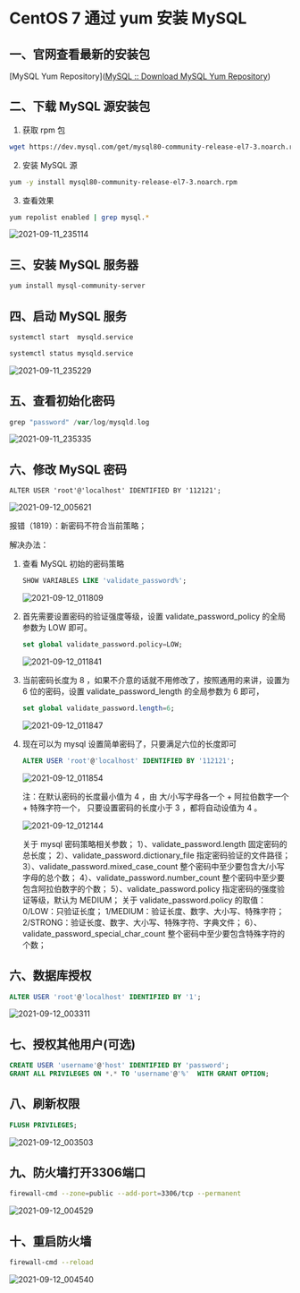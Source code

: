 # CentOS 7 通过 yum 安装 MySQL

## 一、官网查看最新的安装包

[MySQL Yum Repository]([MySQL :: Download MySQL Yum Repository](https://dev.mysql.com/downloads/repo/yum/))

## 二、下载 MySQL 源安装包

1. 获取 rpm 包

``` bash
wget https://dev.mysql.com/get/mysql80-community-release-el7-3.noarch.rpm
```

2. 安装 MySQL 源

```bash
yum -y install mysql80-community-release-el7-3.noarch.rpm
```

3. 查看效果

```bash
yum repolist enabled | grep mysql.*
```

![2021-09-11_235114](https://img.qinweizhao.com/2021/09/2021-09-11_235114.png)

## 三、安装 MySQL 服务器

``` bash
yum install mysql-community-server
```

## 四、启动 MySQL 服务

```bash
systemctl start  mysqld.service
```

```bash
systemctl status mysqld.service
```

![2021-09-11_235229](https://img.qinweizhao.com/2021/09/2021-09-11_235229.png)

## 五、查看初始化密码

```gradle
grep "password" /var/log/mysqld.log
```

![2021-09-11_235335](https://img.qinweizhao.com/2021/09/2021-09-11_235335.png)

## 六、修改 MySQL 密码

```
ALTER USER 'root'@'localhost' IDENTIFIED BY '112121';
```

![2021-09-12_005621](https://img.qinweizhao.com/2021/09/2021-09-12_005621.png)

报错（1819）：新密码不符合当前策略；

解决办法：

1. 查看 MySQL 初始的密码策略

   ```sql
   SHOW VARIABLES LIKE 'validate_password%'; 
   ```

   ![2021-09-12_011809](https://img.qinweizhao.com/2021/09/2021-09-12_011809.png)

2. 首先需要设置密码的验证强度等级，设置 validate_password_policy 的全局参数为 LOW 即可。

   ```sql
   set global validate_password.policy=LOW; 
   ```

   ![2021-09-12_011841](https://img.qinweizhao.com/2021/09/2021-09-12_011841.png)

3. 当前密码长度为 8 ，如果不介意的话就不用修改了，按照通用的来讲，设置为 6 位的密码，设置 validate_password_length 的全局参数为 6 即可，

   ```sql
   set global validate_password.length=6; 
   ```

   ![2021-09-12_011847](https://img.qinweizhao.com/2021/09/2021-09-12_011847.png)

4. 现在可以为 mysql 设置简单密码了，只要满足六位的长度即可

   ```sql
   ALTER USER 'root'@'localhost' IDENTIFIED BY '112121'; 
   ```

   ![2021-09-12_011854](https://img.qinweizhao.com/2021/09/2021-09-12_011854.png)

   注：在默认密码的长度最小值为 4 ，由 大/小写字母各一个 + 阿拉伯数字一个 + 特殊字符一个，
   只要设置密码的长度小于 3 ，都将自动设值为 4 。

   ![2021-09-12_012144](https://img.qinweizhao.com/2021/09/2021-09-12_012144.png)

   关于 mysql 密码策略相关参数；
   1）、validate_password.length  固定密码的总长度；
   2）、validate_password.dictionary_file 指定密码验证的文件路径；
   3）、validate_password.mixed_case_count  整个密码中至少要包含大/小写字母的总个数；
   4）、validate_password.number_count  整个密码中至少要包含阿拉伯数字的个数；
   5）、validate_password.policy 指定密码的强度验证等级，默认为 MEDIUM；
   关于 validate_password.policy 的取值：
   0/LOW：只验证长度；
   1/MEDIUM：验证长度、数字、大小写、特殊字符；
   2/STRONG：验证长度、数字、大小写、特殊字符、字典文件；
   6）、validate_password_special_char_count 整个密码中至少要包含特殊字符的个数；

## 六、数据库授权

```sql
ALTER USER 'root'@'localhost' IDENTIFIED BY '1';
```

![2021-09-12_003311](https://img.qinweizhao.com/2021/09/2021-09-12_003311.png)

## 七、授权其他用户(可选)

```sql
CREATE USER 'username'@'host' IDENTIFIED BY 'password';
GRANT ALL PRIVILEGES ON *.* TO 'username'@'%'  WITH GRANT OPTION;
```

## 八、刷新权限

```sql
FLUSH PRIVILEGES;
```

![2021-09-12_003503](https://img.qinweizhao.com/2021/09/2021-09-12_003503.png)

## 九、防火墙打开3306端口

```bash
firewall-cmd --zone=public --add-port=3306/tcp --permanent
```

![2021-09-12_004529](https://img.qinweizhao.com/2021/09/2021-09-12_004529.png)

## 十、重启防火墙

```bash
firewall-cmd --reload
```

![2021-09-12_004540](https://img.qinweizhao.com/2021/09/2021-09-12_004540.png)
